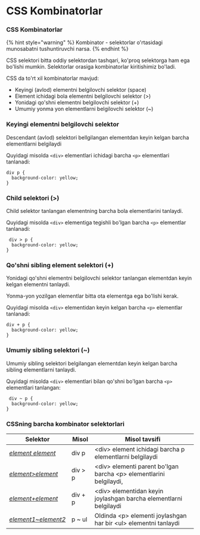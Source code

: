 # CSS Kombinatorlar

### CSS Kombinatorlar <a href="#css-kombinatorlar" id="css-kombinatorlar"></a>

{% hint style="warning" %}
Kombinator - selektorlar o'rtasidagi munosabatni tushuntiruvchi narsa.
{% endhint %}

CSS selektori bitta oddiy selektordan tashqari, ko'proq selektorga ham ega bo'lishi mumkin. Selektorlar orasiga kombinatorlar kiritishimiz bo'ladi.

CSS da to'rt xil kombinatorlar mavjud:

* Keyingi (avlod) elementni belgilovchi selektor (space)
* Element ichidagi bola elementni belgilovchi selektor (>)
* Yonidagi qo'shni elementni belgilovchi selektor (+)
* Umumiy yonma yon elementlarni belgilovchi selektor (\~)

### Keyingi elementni belgilovchi selektor <a href="#keyingi-elementni-belgilovchi-selektor" id="keyingi-elementni-belgilovchi-selektor"></a>

Descendant (avlod) selektori bellgilangan elementdan keyin kelgan barcha elementlarni belgilaydi

Quyidagi misolda `<div>` elementlari ichidagi barcha `<p>` elementlari tanlanadi:

```
div p {
  background-color: yellow;
}
```

### Child selektori (>) <a href="#child-selektor" id="child-selektor"></a>

Child selektor tanlangan elementning barcha bola elementlarini tanlaydi.

Quyidagi misolda `<div>` elementiga tegishli bo'lgan barcha `<p>` elementlar tanlanadi:

```
 div > p {
  background-color: yellow;
}
```

### Qo'shni sibling element selektori (+) <a href="#yonma-yon-qoshni-elementni-belgilovchi-selektor" id="yonma-yon-qoshni-elementni-belgilovchi-selektor"></a>

Yonidagi qo'shni elementni belgilovchi selektor tanlangan elementdan keyin kelgan elementni tanlaydi.

Yonma-yon yozilgan elementlar bitta ota elementga ega bo'lishi kerak.

Quyidagi misolda `<div>` elementidan keyin kelgan barcha `<p>` elementlar tanlanadi:

```
div + p {
  background-color: yellow;
}
```

### Umumiy sibling selektori (\~) <a href="#umumiy-yonma-yon-elementlarni-belgilovchi-selektor" id="umumiy-yonma-yon-elementlarni-belgilovchi-selektor"></a>

Umumiy  sibling selektori belgilangan elementdan keyin kelgan barcha sibling elementlarni tanlaydi.

Quyidagi misolda `<div>` elementlari bilan qo'shni bo'lgan barcha `<p>` elementlari tanlangan:

```
 div ~ p {
  background-color: yellow;
}
```

### CSSning barcha kombinator selektorlari <a href="#barcha-css-kombinator-selektorlari" id="barcha-css-kombinator-selektorlari"></a>

| Selektor                                                                        | Misol   | Misol tavsifi                                                        |
| ------------------------------------------------------------------------------- | ------- | -------------------------------------------------------------------- |
| [_element element_](https://www.w3schools.com/cssref/sel\_element\_element.asp) | div p   | \<div> element ichidagi barcha p elementlarni belgilaydi             |
| [_element>element_](https://www.w3schools.com/cssref/sel\_element\_gt.asp)      | div > p | \<div> elementi parent bo'lgan barcha \<p> elementlarini belgilaydi, |
| [_element+element_](https://www.w3schools.com/cssref/sel\_element\_pluss.asp)   | div + p | \<div> elementidan keyin joylashgan barcha elementlarni belgilaydi   |
| [_element1\~element2_](https://www.w3schools.com/cssref/sel\_gen\_sibling.asp)  | p \~ ul | Oldinda \<p> elementi joylashgan har bir \<ul> elementni tanlaydi    |
